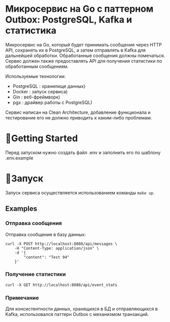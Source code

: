 # Микросервис на Go с паттерном Outbox: PostgreSQL, Kafka и статистика

Микросервис на Go, который будет принимать сообщения через HTTP API, сохранять их в PostgreSQL, а затем отправлять в Kafka для дальнейшей обработки. Обработанные сообщения должны помечаться. Сервис должен также предоставлять API для получения статистики по обработанным сообщениям.


Используемые технологии:
- PostgreSQL : xранилище данных)
- Docker     : запуск сервиса)
- Gin        : веб-фреймворк)
- pgx        : драйвер работы с PostgreSQL)

Сервис написан на Clean Architecture, добавление функционала и тестирование его не должно приводить к каким-либо проблемам.

# 🔧Getting Started
Перед запуском нужно создать файл .env и заполнить его по шаблону .env.example

# 🚀Запуск 

Запуск сервиса осуществляется использованием команды `make up`.

## Examples

### Отправка сообщения

Отправка сообщения в базу данных:

```curl
curl -X POST http://localhost:8080/api/messages \     
    -H "Content-Type: application/json" \
    -d '{
        "content": "Test 94"
    }'
```

### Получение статистики
```curl
curl -X GET http://localhost:8080/api/event_stats
```

### Примечание

Для консистентности данных, хранящихся в БД и отправляющихся в Kafka, использовался паттерн Outbox с механизмом транзакций.

